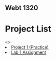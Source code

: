 ## Webt 1320

<h1>Project List</h1>
<>
<li><a href = "project1/index.html" target="_blank">Project 1 (Practice)</a></li>
<li><a href = "hello_world/index.html" target="_blank">Lab 1 Assignment</a></li>
